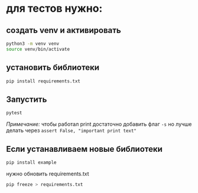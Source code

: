 # для тестов нужно:
## создать venv и активировать
```sh
python3 -m venv venv
source venv/bin/activate
```
 
## установить библиотеки
```sh
pip install requirements.txt
```



## Запустить
```sh
pytest
```
*Примечание:*
    чтобы работал print достаточно добавить флаг `-s`
    но лучше делать через `assert False, "important print text"`

## Если устанавливаем новые библиотеки
```sh
pip install example
```

нужно обновить requirements.txt
```sh
pip freeze > requirements.txt
```